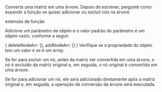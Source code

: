 Converta uma matriz em uma árvore. Depois de escrever, pergunte como expandir a função se quiser adicionar ou excluir nós na árvore

extensão de função

Adicione um parâmetro de objeto e o valor padrão do parâmetro é um objeto vazio, conforme a seguir.

{
    deleteNodeArr: [],
    addNodeArr: []
}
Verifique se a propriedade do objeto tem um valor e se é um array.

Se for para excluir um nó, antes da matriz ser convertida em uma árvore, o nó é excluído da matriz original e, em seguida, o nó original é convertido em uma árvore.

Se for para adicionar um nó, ele será adicionado diretamente após a matriz original e, em seguida, a operação de conversão da árvore será executada.